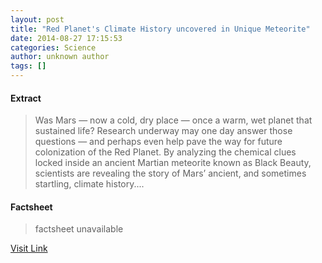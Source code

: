```yaml
---
layout: post
title: "Red Planet's Climate History uncovered in Unique Meteorite"
date: 2014-08-27 17:15:53
categories: Science
author: unknown author
tags: []
---
```



#### Extract
>Was Mars — now a cold, dry place — once a warm, wet planet that sustained life? Research underway may one day answer those questions — and perhaps even help pave the way for future colonization of the Red Planet. By analyzing the chemical clues locked inside an ancient Martian meteorite known as Black Beauty, scientists are revealing the story of Mars’ ancient, and sometimes startling, climate history....

#### Factsheet
>factsheet unavailable

[Visit Link](http://feeds.sciencedaily.com/~r/sciencedaily/~3/c0df7NFlZXk/140827131553.htm)


